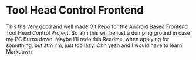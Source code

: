 # Tool Head Control Frontend

This the very good and well made Git Repo for the Android Based Frontend Tool Head Control Project.
So atm this will be just a dumping ground in case my PC Burns down.
Maybe I'll redo this Readme, when applying for something, but atm I'm, just too lazy. Ohh yeah and I would have to learn Markdown
